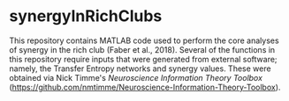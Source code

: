 # synergyInRichClubs

This repository contains MATLAB code used to perform the core analyses of synergy in the rich club (Faber et al., 2018). Several of the functions in this repository require inputs that were generated from external software; namely, the Transfer Entropy networks and synergy values. These were obtained via Nick Timme's *Neuroscience Information Theory Toolbox* (https://github.com/nmtimme/Neuroscience-Information-Theory-Toolbox). 
